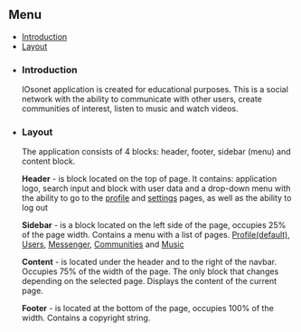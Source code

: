 <h2>Menu</h2>
<ul>
  <li><a href="#io-intro">Introduction</a></li>
  <li><a href="#io-blocks">Layout</a></li>
</ul>

<ul>
  <li id="io-intro">
    <h3>Introduction</h3>
    <p>
      IOsonet application is created for educational purposes. This is a social network with the ability to communicate with other users, create communities of interest, listen to music and watch videos.
    </p>
  </li>
  <li id="io-blocks">
    <h3>Layout</h3>
    <p>
      The application consists of 4 blocks: header, footer, sidebar (menu) and content block.
    </p>
    <p>
      <strong>Header</strong> - is block located on the top of page. It contains: application logo, search input and block with user data and a drop-down menu with the ability to go to the <a href="#io-profile-page">profile</a> and <a href="#io-settings-page">settings</a> pages, as well as the ability to log out
    </p>
    <p>
      <strong>Sidebar</strong> - is a block located on the left side of the page, occupies 25% of the page width. Contains a menu with a list of pages. <a href="#io-profile-page">Profile(default)</a>, <a href="#io-users-page">Users</a>, <a href="#io-messenger-page">Messenger</a>, <a href="#io-communitioes-page">Communities</a> and <a href="#io-music-page">Music</a>
    </p>
    <p>
      <strong>Content</strong> - is located under the header and to the right of the navbar. Occupies 75% of the width of the page. The only block that changes depending on the selected page. Displays the content of the current page.
    </p>
    <p>
      <strong>Footer</strong> - is located at the bottom of the page, occupies 100% of the width. Contains a copyright string.
    </p> 
  </li>
</ul>
